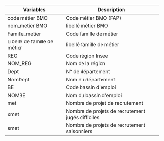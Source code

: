 | Variables                    | Description                                       |
| ---------------------------- | ------------------------------------------------- |
| code métier BMO              | Code métier BMO (FAP)                             |
| nom_metier BMO               | libellé métier BMO                                |
| Famille_metier               | Code famille de métier                            |
| Libellé de famille de métier | libellé famille de métier                         |
| REG                          | Code région Insee                                 |
| NOM_REG                      | Nom de la région                                  |
| Dept                         | N° de département                                 |
| NomDept                      | Nom du département                                |
| BE                           | Code bassin d'emploi                              |
| NOMBE                        | Nom du bassin d'emploi                            |
| met                          | Nombre de projet de recrutement                   |
| xmet                         | Nombre de projets de recrutement jugés difficiles |
| smet                         | Nombre de projets de recrutement saisonniers      | 
